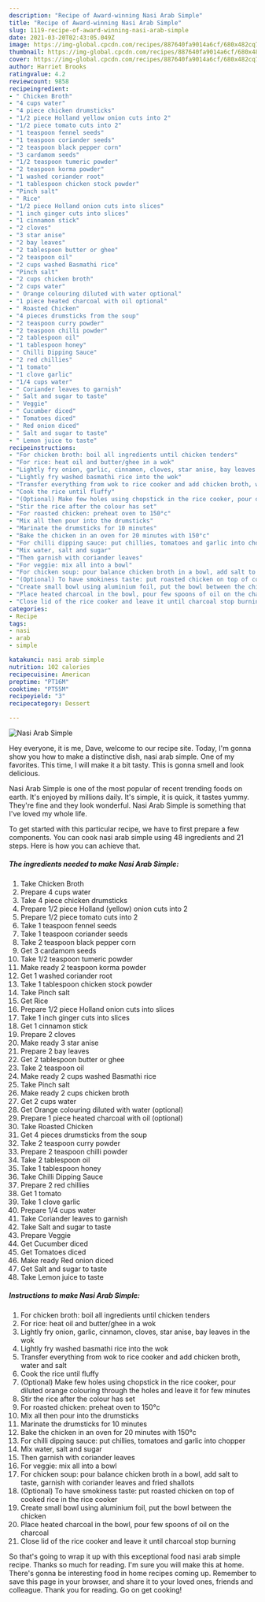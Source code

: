 ```yaml
---
description: "Recipe of Award-winning Nasi Arab Simple"
title: "Recipe of Award-winning Nasi Arab Simple"
slug: 1119-recipe-of-award-winning-nasi-arab-simple
date: 2021-03-20T02:43:05.049Z
image: https://img-global.cpcdn.com/recipes/887640fa9014a6cf/680x482cq70/nasi-arab-simple-recipe-main-photo.jpg
thumbnail: https://img-global.cpcdn.com/recipes/887640fa9014a6cf/680x482cq70/nasi-arab-simple-recipe-main-photo.jpg
cover: https://img-global.cpcdn.com/recipes/887640fa9014a6cf/680x482cq70/nasi-arab-simple-recipe-main-photo.jpg
author: Harriet Brooks
ratingvalue: 4.2
reviewcount: 9858
recipeingredient:
- " Chicken Broth"
- "4 cups water"
- "4 piece chicken drumsticks"
- "1/2 piece Holland yellow onion cuts into 2"
- "1/2 piece tomato cuts into 2"
- "1 teaspoon fennel seeds"
- "1 teaspoon coriander seeds"
- "2 teaspoon black pepper corn"
- "3 cardamom seeds"
- "1/2 teaspoon tumeric powder"
- "2 teaspoon korma powder"
- "1 washed coriander root"
- "1 tablespoon chicken stock powder"
- "Pinch salt"
- " Rice"
- "1/2 piece Holland onion cuts into slices"
- "1 inch ginger cuts into slices"
- "1 cinnamon stick"
- "2 cloves"
- "3 star anise"
- "2 bay leaves"
- "2 tablespoon butter or ghee"
- "2 teaspoon oil"
- "2 cups washed Basmathi rice"
- "Pinch salt"
- "2 cups chicken broth"
- "2 cups water"
- " Orange colouring diluted with water optional"
- "1 piece heated charcoal with oil optional"
- " Roasted Chicken"
- "4 pieces drumsticks from the soup"
- "2 teaspoon curry powder"
- "2 teaspoon chilli powder"
- "2 tablespoon oil"
- "1 tablespoon honey"
- " Chilli Dipping Sauce"
- "2 red chillies"
- "1 tomato"
- "1 clove garlic"
- "1/4 cups water"
- " Coriander leaves to garnish"
- " Salt and sugar to taste"
- " Veggie"
- " Cucumber diced"
- " Tomatoes diced"
- " Red onion diced"
- " Salt and sugar to taste"
- " Lemon juice to taste"
recipeinstructions:
- "For chicken broth: boil all ingredients until chicken tenders"
- "For rice: heat oil and butter/ghee in a wok"
- "Lightly fry onion, garlic, cinnamon, cloves, star anise, bay leaves in the wok"
- "Lightly fry washed basmathi rice into the wok"
- "Transfer everything from wok to rice cooker and add chicken broth, water and salt"
- "Cook the rice until fluffy"
- "(Optional) Make few holes using chopstick in the rice cooker, pour diluted orange colouring through the holes and leave it for few minutes"
- "Stir the rice after the colour has set"
- "For roasted chicken: preheat oven to 150°c"
- "Mix all then pour into the drumsticks"
- "Marinate the drumsticks for 10 minutes"
- "Bake the chicken in an oven for 20 minutes with 150°c"
- "For chilli dipping sauce: put chillies, tomatoes and garlic into chopper"
- "Mix water, salt and sugar"
- "Then garnish with coriander leaves"
- "For veggie: mix all into a bowl"
- "For chicken soup: pour balance chicken broth in a bowl, add salt to taste, garnish with coriander leaves and fried shallots"
- "(Optional) To have smokiness taste: put roasted chicken on top of cooked rice in the rice cooker"
- "Create small bowl using aluminium foil, put the bowl between the chicken"
- "Place heated charcoal in the bowl, pour few spoons of oil on the charcoal"
- "Close lid of the rice cooker and leave it until charcoal stop burning"
categories:
- Recipe
tags:
- nasi
- arab
- simple

katakunci: nasi arab simple 
nutrition: 102 calories
recipecuisine: American
preptime: "PT16M"
cooktime: "PT55M"
recipeyield: "3"
recipecategory: Dessert

---
```



![Nasi Arab Simple](https://img-global.cpcdn.com/recipes/887640fa9014a6cf/680x482cq70/nasi-arab-simple-recipe-main-photo.jpg)

Hey everyone, it is me, Dave, welcome to our recipe site. Today, I'm gonna show you how to make a distinctive dish, nasi arab simple. One of my favorites. This time, I will make it a bit tasty. This is gonna smell and look delicious.



Nasi Arab Simple is one of the most popular of recent trending foods on earth. It's enjoyed by millions daily. It's simple, it is quick, it tastes yummy. They're fine and they look wonderful. Nasi Arab Simple is something that I've loved my whole life.


To get started with this particular recipe, we have to first prepare a few components. You can cook nasi arab simple using 48 ingredients and 21 steps. Here is how you can achieve that.

<!--inarticleads1-->

##### The ingredients needed to make Nasi Arab Simple:

1. Take  Chicken Broth
1. Prepare 4 cups water
1. Take 4 piece chicken drumsticks
1. Prepare 1/2 piece Holland (yellow) onion cuts into 2
1. Prepare 1/2 piece tomato cuts into 2
1. Take 1 teaspoon fennel seeds
1. Take 1 teaspoon coriander seeds
1. Take 2 teaspoon black pepper corn
1. Get 3 cardamom seeds
1. Take 1/2 teaspoon tumeric powder
1. Make ready 2 teaspoon korma powder
1. Get 1 washed coriander root
1. Take 1 tablespoon chicken stock powder
1. Take Pinch salt
1. Get  Rice
1. Prepare 1/2 piece Holland onion cuts into slices
1. Take 1 inch ginger cuts into slices
1. Get 1 cinnamon stick
1. Prepare 2 cloves
1. Make ready 3 star anise
1. Prepare 2 bay leaves
1. Get 2 tablespoon butter or ghee
1. Take 2 teaspoon oil
1. Make ready 2 cups washed Basmathi rice
1. Take Pinch salt
1. Make ready 2 cups chicken broth
1. Get 2 cups water
1. Get  Orange colouring diluted with water (optional)
1. Prepare 1 piece heated charcoal with oil (optional)
1. Take  Roasted Chicken
1. Get 4 pieces drumsticks from the soup
1. Take 2 teaspoon curry powder
1. Prepare 2 teaspoon chilli powder
1. Take 2 tablespoon oil
1. Take 1 tablespoon honey
1. Take  Chilli Dipping Sauce
1. Prepare 2 red chillies
1. Get 1 tomato
1. Take 1 clove garlic
1. Prepare 1/4 cups water
1. Take  Coriander leaves to garnish
1. Take  Salt and sugar to taste
1. Prepare  Veggie
1. Get  Cucumber diced
1. Get  Tomatoes diced
1. Make ready  Red onion diced
1. Get  Salt and sugar to taste
1. Take  Lemon juice to taste




<!--inarticleads2-->

##### Instructions to make Nasi Arab Simple:

1. For chicken broth: boil all ingredients until chicken tenders
1. For rice: heat oil and butter/ghee in a wok
1. Lightly fry onion, garlic, cinnamon, cloves, star anise, bay leaves in the wok
1. Lightly fry washed basmathi rice into the wok
1. Transfer everything from wok to rice cooker and add chicken broth, water and salt
1. Cook the rice until fluffy
1. (Optional) Make few holes using chopstick in the rice cooker, pour diluted orange colouring through the holes and leave it for few minutes
1. Stir the rice after the colour has set
1. For roasted chicken: preheat oven to 150°c
1. Mix all then pour into the drumsticks
1. Marinate the drumsticks for 10 minutes
1. Bake the chicken in an oven for 20 minutes with 150°c
1. For chilli dipping sauce: put chillies, tomatoes and garlic into chopper
1. Mix water, salt and sugar
1. Then garnish with coriander leaves
1. For veggie: mix all into a bowl
1. For chicken soup: pour balance chicken broth in a bowl, add salt to taste, garnish with coriander leaves and fried shallots
1. (Optional) To have smokiness taste: put roasted chicken on top of cooked rice in the rice cooker
1. Create small bowl using aluminium foil, put the bowl between the chicken
1. Place heated charcoal in the bowl, pour few spoons of oil on the charcoal
1. Close lid of the rice cooker and leave it until charcoal stop burning




So that's going to wrap it up with this exceptional food nasi arab simple recipe. Thanks so much for reading. I'm sure you will make this at home. There's gonna be interesting food in home recipes coming up. Remember to save this page in your browser, and share it to your loved ones, friends and colleague. Thank you for reading. Go on get cooking!
